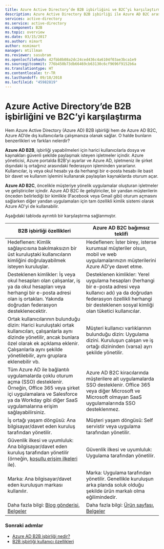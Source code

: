```yaml
---
title: Azure Active Directory’de B2B işbirliğini ve B2C’yi karşılaştırma | Microsoft Docs
description: Azure Active Directory B2B işbirliği ile Azure AD B2C arasındaki fark nedir?
services: active-directory
ms.service: active-directory
ms.component: B2B
ms.topic: overview
ms.date: 03/15/2017
ms.author: mimart
author: msmimart
manager: mtillman
ms.reviewer: sasubram
ms.openlocfilehash: 42fbb8b08a2dc24ced436c4a6104f03ae3bca1e9
ms.sourcegitcommit: 776b450b73db66469cb63130c6cf9696f9152b6a
ms.translationtype: HT
ms.contentlocale: tr-TR
ms.lasthandoff: 09/18/2018
ms.locfileid: "45982819"
---
```

# <a name="compare-b2b-collaboration-and-b2c-in-azure-active-directory"></a>Azure Active Directory’de B2B işbirliğini ve B2C’yi karşılaştırma

Hem Azure Active Directory (Azure AD) B2B işbirliği hem de Azure AD B2C, Azure AD’de dış kullanıcılarla çalışmanıza olanak sağlar. O halde bunların benzerlikleri ve farkları nelerdir?

**Azure AD B2B**, işbirliği yapabilmeleri için harici kullanıcılarla dosya ve kaynakları güvenli şekilde paylaşmak isteyen işletmeler içindir. Azure yöneticisi, Azure portalda B2B’yi ayarlar ve Azure AD, işletmeniz ile şirket dışındaki iş ortağınız arasındaki federasyon işleminden yararlanır. Kullanıcılar, iş veya okul hesabı ya da herhangi bir e-posta hesabı ile basit bir davet ve kullanım işlemini kullanarak paylaşılan kaynaklarda oturum açar.
 
**Azure AD B2C**, öncelikle müşteriye yönelik uygulamalar oluşturan işletmeler ve geliştiriciler içindir. Azure AD B2C ile geliştiriciler, bir yandan müşterilerin önceden belirlediği bir kimlikle (Facebook veya Gmail gibi) oturum açmasını sağlarken diğer yandan uygulamaları için tam özellikli kimlik sistemi olarak Azure AD’yi de kullanabilir.

Aşağıdaki tabloda ayrıntılı bir karşılaştırma sağlanmıştır.


B2B işbirliği özellikleri |     Azure AD B2C bağımsız teklifi
-------- | --------
Hedeflenen: Kimlik sağlayıcısına bakılmaksızın bir üst kuruluştaki kullanıcıların kimliğini doğrulayabilmek isteyen kuruluşlar. | Hedeflenen: İster birey, isterse kurumsal müşteriler olsun, mobil ve web uygulamalarınızın müşterilerini Azure AD’ye davet etme.
Desteklenen kimlikler: İş veya okul hesapları olan çalışanlar, iş ya da okul hesapları veya herhangi bir e-posta adresi olan iş ortakları. Yakında doğrudan federasyon desteklenecektir.  | Desteklenen kimlikler: Yerel uygulama hesapları (herhangi bir e-posta adresi veya kullanıcı adı) ya da doğrudan federasyon özellikli herhangi bir desteklenen sosyal kimliği olan tüketici kullanıcılar.
Ortak kullanıcılarının bulunduğu dizin: Harici kuruluştaki ortak kullanıcıları, çalışanlarla aynı dizinde yönetilir, ancak bunlara özel olarak ek açıklama eklenir. Çalışanlarla aynı şekilde yönetilebilir, aynı gruplara eklenebilir vb.  | Müşteri kullanıcı varlıklarının bulunduğu dizin: Uygulama dizini. Kuruluşun çalışan ve iş ortağı dizininden (varsa) ayrı şekilde yönetilir.
Tüm Azure AD ile bağlantılı uygulamalarda çoklu oturum açma (SSO) desteklenir. Örneğin, Office 365 veya şirket içi uygulamalara ve Salesforce ya da Workday gibi diğer SaaS uygulamalarına erişim sağlayabilirsiniz.  |  Azure AD B2C kiracılarında müşterilere ait uygulamalarda SSO desteklenir. Office 365 veya diğer Microsoft ve Microsoft olmayan SaaS uygulamalarında SSO desteklenmez.
İş ortağı yaşam döngüsü: Ana bilgisayar/davet eden kuruluş tarafından yönetilir.  | Müşteri yaşam döngüsü: Self servistir veya uygulama tarafından yönetilir.
Güvenlik ilkesi ve uyumluluk: Ana bilgisayar/davet eden kuruluş tarafından yönetilir (örneğin, [koşullu erişim ilkeleri](https://docs.microsoft.com/azure/active-directory/b2b/conditional-access) ile).  | Güvenlik ilkesi ve uyumluluk: Uygulama tarafından yönetilir.
Marka: Ana bilgisayar/davet eden kuruluşun markası kullanılır.  |    Marka: Uygulama tarafından yönetilir. Genellikle kuruluşun arka planda soluk olduğu şekilde ürün markalı olma eğilimindedir.
Daha fazla bilgi: [Blog gönderisi](https://blogs.technet.microsoft.com/enterprisemobility/2017/02/01/azure-ad-b2b-new-updates-make-cross-business-collab-easy/), [Belgeler](what-is-b2b.md)  | Daha fazla bilgi: [Ürün sayfası](https://azure.microsoft.com/services/active-directory-b2c/), [Belgeler](https://docs.microsoft.com/azure/active-directory-b2c/)


### <a name="next-steps"></a>Sonraki adımlar

- [Azure AD B2B işbirliği nedir?](what-is-b2b.md)
- [B2B işbirliği kullanıcı özellikleri](user-properties.md)

